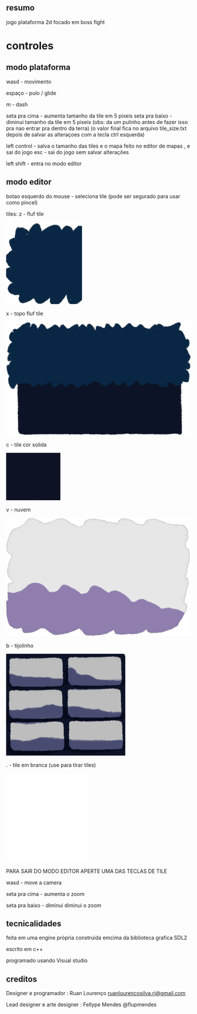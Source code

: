 ## resumo

jogo plataforma 2d focado em boss fight

# controles

## modo plataforma

wasd - movimento

espaço - pulo / glide

m - dash

seta pra cima - aumenta tamanho da tile em 5 pixeis
seta pra baixo - diminui tamanho da tile em 5 pixeis (obs: da um pulinho antes de fazer isso pra nao entrar pra dentro da terra)
(o valor final fica no arquivo tile_size.txt depois de salvar as alteraçoes com a tecla ctrl esquerda)

left control - salva o tamanho das tiles e o mapa feito no editor de mapas , e sai do jogo
esc - sai do jogo sem salvar alterações

left shift - entra no modo editor

## modo editor

botao esquerdo do mouse - seleciona tile (pode ser segurado para usar como pincel)

tiles:
z - fluf tile

![Alt text](EXEMPLO.png)

x - topo fluf tile

![Alt text](FlorestaNegraTilesetFrames6.png)

c - tile cor solida

![Alt text](Full.png)

v - nuvem

![Alt text](FlorestaNegraTilesetFrames10.png)

b - tijolinho

![Alt text](tijolo.png)

. - tile em branca (use para tirar tiles)

![Alt text](NADA.png)

PARA SAIR DO MODO EDITOR APERTE UMA DAS TECLAS DE TILE

wasd - move a camera

seta pra cima - aumenta o zoom

seta pra baixo - diminui diminui o zoom

## tecnicalidades

feita em uma engine própria construida emcima da biblioteca grafica SDL2

escrito em c++

programado usando Visual studio

## creditos

Designer e programador : Ruan Lourenço ruanlourencosilva.rj@gmail.com

Lead designer e arte designer : Fellype Mendes @flupmendes
